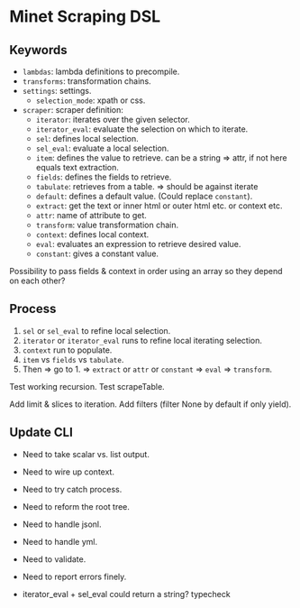 # Minet Scraping DSL

## Keywords

* `lambdas`: lambda definitions to precompile.
* `transforms`: transformation chains.
* `settings`: settings.
  * `selection_mode`: xpath or css.
* `scraper`: scraper definition:
  * `iterator`: iterates over the given selector.
  * `iterator_eval`: evaluate the selection on which to iterate.
  * `sel`: defines local selection.
  * `sel_eval`: evaluate a local selection.
  * `item`: defines the value to retrieve. can be a string => attr, if not here equals text extraction.
  * `fields`: defines the fields to retrieve.
  * `tabulate`: retrieves from a table. => should be against iterate
  * `default`: defines a default value. (Could replace `constant`).
  * `extract`: get the text or inner html or outer html etc. or context etc.
  * `attr`: name of attribute to get.
  * `transform`: value transformation chain.
  * `context`: defines local context.
  * `eval`: evaluates an expression to retrieve desired value.
  * `constant`: gives a constant value.

Possibility to pass fields & context in order using an array so they depend on each other?

## Process

1. `sel` or `sel_eval` to refine local selection.
2. `iterator` or `iterator_eval` runs to refine local iterating selection.
3. `context` run to populate.
4. `item` vs `fields` vs `tabulate`.
5. Then => go to 1. => `extract` or `attr` or `constant` => `eval` => `transform`.

Test working recursion. Test scrapeTable.

Add limit & slices to iteration. Add filters (filter None by default if only yield).

## Update CLI

* Need to take scalar vs. list output.
* Need to wire up context.
* Need to try catch process.
* Need to reform the root tree.
* Need to handle jsonl.
* Need to handle yml.
* Need to validate.

* Need to report errors finely.

* iterator_eval + sel_eval could return a string? typecheck
